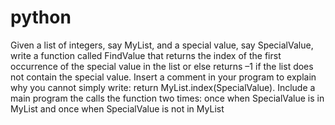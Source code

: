 # python
Given a list of integers, say MyList, and a special value, say SpecialValue, write a function called FindValue that returns the index of the first occurrence of the special value in the list or else returns –1 if the list does not contain the special value. Insert a comment in your program to explain why you cannot simply write: return MyList.index(SpecialValue). Include a main program the calls the function two times: once when SpecialValue is in MyList and once when SpecialValue is not in MyList
